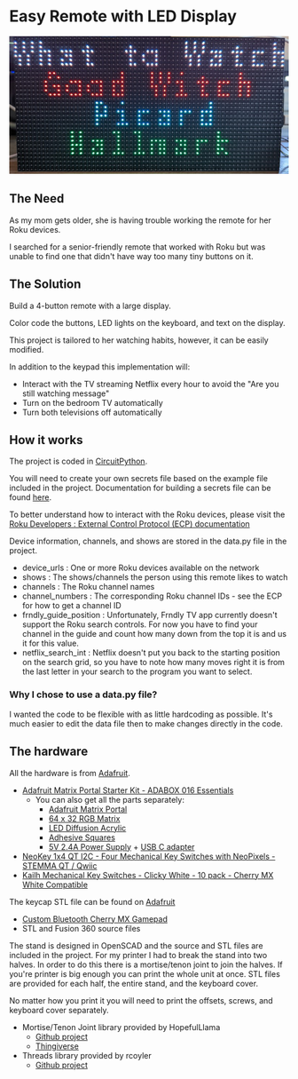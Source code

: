 # Easy Remote with LED Display

![Picture of LED display](docs/remote_display.jpg)

## The Need
As my mom gets older, she is having trouble working the remote for her Roku devices. 

I searched for a senior-friendly remote that worked with Roku but was unable to find one that didn't have way too many tiny buttons on it.

## The Solution
Build a 4-button remote with a large display.

Color code the buttons, LED lights on the keyboard, and text on the display.

This project is tailored to her watching habits, however, it can be easily modified.

In addition to the keypad this implementation will:
- Interact with the TV streaming Netflix every hour to avoid the "Are you still watching message"
- Turn on the bedroom TV automatically
- Turn both televisions off automatically

## How it works
The project is coded in [CircuitPython](https://circuitpython.org/).

You will need to create your own secrets file based on the example file included in the project. Documentation for building a secrets file can be found [here](https://learn.adafruit.com/electronic-history-of-the-day-with-pyportal/code-walkthrough-secrets-py).

To better understand how to interact with the Roku devices, please visit the [Roku Developers : External Control Protocol (ECP) documentation](https://developer.roku.com/en-ca/docs/developer-program/debugging/external-control-api.md)

Device information, channels, and shows are stored in the data.py file in the project.
- device_urls : One or more Roku devices available on the network
- shows : The shows/channels the person using this remote likes to watch
- channels :  The Roku channel names
- channel_numbers : The corresponding Roku channel IDs - see the ECP for how to get a channel ID
- frndly_guide_position : Unfortunately, Frndly TV app currently doesn't support the Roku search controls. For now you have to find your channel in the guide and count how many down from the top it is and us it for this value.
- netflix_search_int : Netflix doesn't put you back to the starting position on the search grid, so you have to note how many moves right it is from the last letter in your search to the program you want to select.

### Why I chose to use a data.py file?
I wanted the code to be flexible with as little hardcoding as possible. It's much easier to edit the data file then to make changes directly in the code.


## The hardware
All the hardware is from [Adafruit](https://www.adafruit.com).

- [Adafruit Matrix Portal Starter Kit - ADABOX 016 Essentials](https://www.adafruit.com/product/4812)
  - You can also get all the parts separately:
    - [Adafruit Matrix Portal](https://www.adafruit.com/product/4745)
	 - [64 x 32 RGB Matrix](https://www.adafruit.com/product/2278)
	 - [LED Diffusion Acrylic](https://www.adafruit.com/product/4749)
	 - [Adhesive Squares](https://www.adafruit.com/product/4813)
	 - [5V 2.4A Power Supply](https://www.adafruit.com/product/1995) + [USB C adapter](https://www.adafruit.com/product/4299)
- [NeoKey 1x4 QT I2C - Four Mechanical Key Switches with NeoPixels - STEMMA QT / Qwiic](https://www.adafruit.com/product/4980)
- [Kailh Mechanical Key Switches - Clicky White - 10 pack - Cherry MX White Compatible](https://www.adafruit.com/product/4955)

The keycap STL file can be found on [Adafruit](https://learn.adafruit.com)
  - [Custom Bluetooth Cherry MX Gamepad](https://learn.adafruit.com/custom-wireless-bluetooth-cherry-mx-gamepad/3d-printing)
  - STL and Fusion 360 source files

The stand is designed in OpenSCAD and the source and STL files are included in the project. For my printer I had to break the stand into two halves. In order to do this there is a mortise/tenon joint to join the halves. If you're printer is big enough you can print the whole unit at once. STL files are provided for each half, the entire stand, and the keyboard cover. 

No matter how you print it you will need to print the offsets, screws, and keyboard cover separately.

- Mortise/Tenon Joint library provided by HopefulLlama
  - [Github project](https://github.com/HopefulLlama/JointSCAD)
  - [Thingiverse](https://www.thingiverse.com/groups/openscad/forums/general/topic:14842)
- Threads library provided by rcoyler
  - [Github project](https://github.com/rcolyer/threads-scad)
